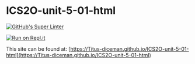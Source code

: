 # ICS2O-unit-5-01-html

[![GitHub's Super Linter](https://github.com/Titus-diceman/ICS2O-unit-5-01-html/workflows/GitHub's%20Super%20Linter/badge.svg)](https://github.com/Titus-diceman/ICS2O-unit-5-01-html/actions)

[![Run on Repl.it](https://repl.it/badge/github/Titus-diceman/ICS2O-unit-5-01-html)](https://repl.it/github/Titus-diceman/ICS2O-unit-5-01-html)

This site can be found at: [https://Titus-diceman.github.io/ICS2O-unit-5-01-html](https://Titus-diceman.github.io/ICS2O-unit-5-01-html)
